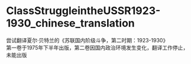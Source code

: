 # ClassStruggleintheUSSR1923-1930_chinese_translation
尝试翻译夏尔·贝特兰的《苏联国内阶级斗争，第二时期：1923-1930》  
第一卷于1975年下半年出版，第二卷因国内政治环境发生变化，翻译工作停止，未能出版
